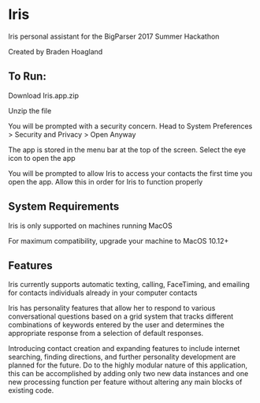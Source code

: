 # Iris
Iris personal assistant for the BigParser 2017 Summer Hackathon

Created by Braden Hoagland


## To Run:
Download Iris.app.zip

Unzip the file

You will be prompted with a security concern. Head to System Preferences > Security and Privacy > Open Anyway

The app is stored in the menu bar at the top of the screen. Select the eye icon to open the app

You will be prompted to allow Iris to access your contacts the first time you open the app. Allow this in order for Iris to function properly

## System Requirements
Iris is only supported on machines running MacOS

For maximum compatibility, upgrade your machine to MacOS 10.12+

## Features
Iris currently supports automatic texting, calling, FaceTiming, and emailing for contacts individuals already in your computer contacts

Iris has personality features that allow her to respond to various conversational questions based on a grid system that tracks different combinations of keywords entered by the user and determines the appropriate response from a selection of default responses.

Introducing contact creation and expanding features to include internet searching, finding directions, and further personality development are planned for the future. Do to the highly modular nature of this application, this can be accomplished by adding only two new data instances and one new processing function per feature without altering any main blocks of existing code.
